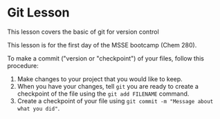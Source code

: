 # Git Lesson

This lesson covers the basic of git for version control

This lesson is for the first day of the MSSE bootcamp (Chem 280).

To make a commit ("version or "checkpoint") of your files, follow this procedure:

1.  Make changes to your project that you would like to keep.
2.  When you have your changes, tell `git` you are ready to create a checkpoint of the file using the `git add FILENAME` command.
3.  Create a checkpoint of your file using `git commit -m "Message about what you did"`.
